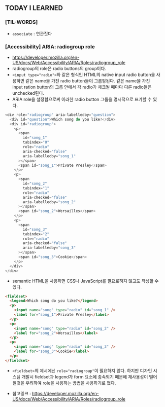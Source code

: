 ## TODAY I LEARNED

### [TIL-WORDS]

- `associate` : 연관짓다

### [Accessibility] ARIA: radiogroup role

- https://developer.mozilla.org/en-US/docs/Web/Accessibility/ARIA/Roles/radiogroup_role
- radiogroup의 role은 radio buttons의 group이다.
- `<input type="radio">`와 같은 형식인 HTML의 native input radio button을 사용하면 같은 name을 가진 radio button들이 그룹핑된다. 같은 name을 가진 input ration button의 그룹 안에서 각 radio가 체크될 때마다 다른 radio들은 unchecked된다.
- ARIA role을 설정함으로써 이러한 radio button 그룹을 명시적으로 표기할 수 있다.

```javascript
<div role="radiogroup" aria-labelledby="question">
  <div id="question">Which song do you like?</div>
  <div id="radiogroup">
    <p>
      <span
        id="song_1"
        tabindex="0"
        role="radio"
        aria-checked="false"
        aria-labelledby="song_1"
      ></span>
      <span id="song_1">Private Presley</span>
    </p>
    <p>
      <span
        id="song_2"
        tabindex="1"
        role="radio"
        aria-checked="false"
        aria-labelledby="song_2"
      ></span>
      <span id="song_2">Wersailles</span>
    </p>
    <p>
      <span
        id="song_3"
        tabindex="2"
        role="radio"
        aria-checked="false"
        aria-labelledby="song_3"
      ></span>
      <span id="song_3">Cookie</span>
    </p>
  </div>
</div>
```

- semantic HTML을 사용하면 CSS나 JavaScript를 필요로하지 않고도 작성할 수 있다.

```html
<fieldset>
  <legend>Which song do you like?</legend>
  <p>
    <input name="song" type="radio" id="song_1" />
    <label for="song_1">Private Presley</label>
  </p>
  <p>
    <input name="song" type="radio" id="song_2" />
    <label for="song_2">Wersailles</label>
  </p>
  <p>
    <input name="song" type="radio" id="song_3" />
    <label for="song_3">Cookie</label>
  </p>
</fieldset>
```

- `<fieldset>`의 예시에선 `role="radiogroup"`이 필요하지 않다. 하지만 디자인 시스템 개발시 fieldset과 legend가 form 요소에 종속되기 때문에 재사용성이 떨어질것을 우려하여 role을 사용하는 방법을 사용하기로 했다.

- 참고링크 : https://developer.mozilla.org/en-US/docs/Web/Accessibility/ARIA/Roles/radiogroup_role
